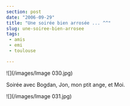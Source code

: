 ```yaml
---
section: post
date: "2006-09-29"
title: "Une soirée bien arrosée ... ^^"
slug: une-soiree-bien-arrosee
tags:
 - amis
 - emi
 - toulouse

---
```


![](/images/Image 030.jpg)

Soirée avec Bogdan, Jon, mon ptit ange, et Moi.

![](/images/Image 031.jpg)
